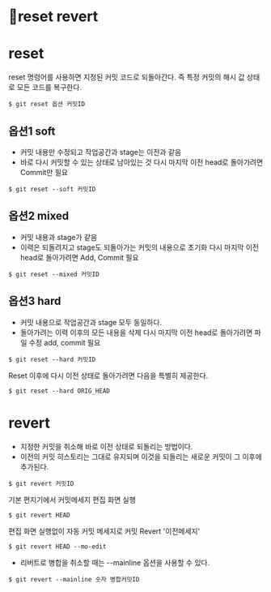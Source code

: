 # 📌reset revert

# reset

reset 명령어를 사용하면 지정된 커밋 코드로 되돌아간다. 즉 특정 커밋의 해시 값 상태로 모든 코드를 복구한다.
```
$ git reset 옵션 커밋ID
```

## 옵션1 soft 
- 커밋 내용만 수정되고 작업공간과 stage는 이전과 같음
- 바로 다시 커밋할 수 있는 상태로 남아있는 것 다시 마지막 이전 head로 돌아가려면 Commit만 필요
```
$ git reset --soft 커밋ID
```

## 옵션2 mixed
- 커밋 내용과 stage가 같음
- 이력은 되돌려지고 stage도 되돌아가는 커밋의 내용으로 초기화 다시 마지막 이전 head로 돌아가려면 Add, Commit 필요
```
$ git reset --mixed 커밋ID
```

## 옵션3 hard
- 커밋 내용으로 작업공간과 stage 모두 동일하다.
- 돌아가려는 이력 이후의 모든 내용을 삭제 다시 마지막 이전 head로 돌아가려면 파일 수정 add, commit 필요
```
$ git reset --hard 커밋ID
```

Reset 이후에 다시 이전 상태로 돌아가려면 다음을 특별히 제공한다.
```
$ git reset --hard ORIG_HEAD
```

# revert
- 지정한 커밋을 취소해 바로 이전 상태로 되돌리는 방법이다.
- 이전의 커밋 히스토리는 그대로 유지되며 이것을 되돌리는 새로운 커밋이 그 이후에 추가된다.
```
$ git revert 커밋ID
```

기본 편지기에서 커밋메세지 편집 화면 실행
```
$ git revert HEAD
```

편집 화면 실행없이 자동 커밋 메세지로 커밋 Revert '이전메세지'
```
$ git revert HEAD --mo-edit
```

- 리버트로 병합을 취소할 때는 --mainline 옵션을 사용할 수 있다.
```
$ git revert --mainline 숫자 병합커밋ID
```
